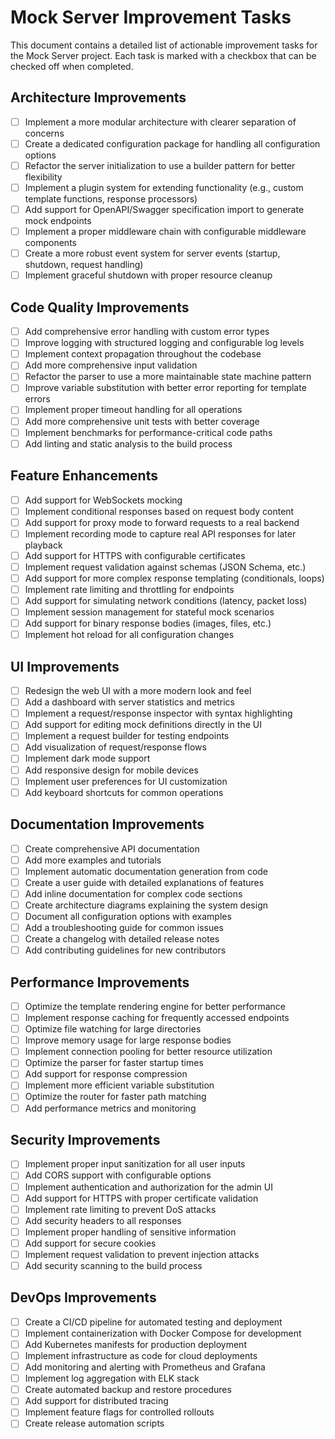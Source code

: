 # Mock Server Improvement Tasks

This document contains a detailed list of actionable improvement tasks for the Mock Server project. Each task is marked with a checkbox that can be checked off when completed.

## Architecture Improvements

- [ ] Implement a more modular architecture with clearer separation of concerns
- [ ] Create a dedicated configuration package for handling all configuration options
- [ ] Refactor the server initialization to use a builder pattern for better flexibility
- [ ] Implement a plugin system for extending functionality (e.g., custom template functions, response processors)
- [ ] Add support for OpenAPI/Swagger specification import to generate mock endpoints
- [ ] Implement a proper middleware chain with configurable middleware components
- [ ] Create a more robust event system for server events (startup, shutdown, request handling)
- [ ] Implement graceful shutdown with proper resource cleanup

## Code Quality Improvements

- [ ] Add comprehensive error handling with custom error types
- [ ] Improve logging with structured logging and configurable log levels
- [ ] Implement context propagation throughout the codebase
- [ ] Add more comprehensive input validation
- [ ] Refactor the parser to use a more maintainable state machine pattern
- [ ] Improve variable substitution with better error reporting for template errors
- [ ] Implement proper timeout handling for all operations
- [ ] Add more comprehensive unit tests with better coverage
- [ ] Implement benchmarks for performance-critical code paths
- [ ] Add linting and static analysis to the build process

## Feature Enhancements

- [ ] Add support for WebSockets mocking
- [ ] Implement conditional responses based on request body content
- [ ] Add support for proxy mode to forward requests to a real backend
- [ ] Implement recording mode to capture real API responses for later playback
- [ ] Add support for HTTPS with configurable certificates
- [ ] Implement request validation against schemas (JSON Schema, etc.)
- [ ] Add support for more complex response templating (conditionals, loops)
- [ ] Implement rate limiting and throttling for endpoints
- [ ] Add support for simulating network conditions (latency, packet loss)
- [ ] Implement session management for stateful mock scenarios
- [ ] Add support for binary response bodies (images, files, etc.)
- [ ] Implement hot reload for all configuration changes

## UI Improvements

- [ ] Redesign the web UI with a more modern look and feel
- [ ] Add a dashboard with server statistics and metrics
- [ ] Implement a request/response inspector with syntax highlighting
- [ ] Add support for editing mock definitions directly in the UI
- [ ] Implement a request builder for testing endpoints
- [ ] Add visualization of request/response flows
- [ ] Implement dark mode support
- [ ] Add responsive design for mobile devices
- [ ] Implement user preferences for UI customization
- [ ] Add keyboard shortcuts for common operations

## Documentation Improvements

- [ ] Create comprehensive API documentation
- [ ] Add more examples and tutorials
- [ ] Implement automatic documentation generation from code
- [ ] Create a user guide with detailed explanations of features
- [ ] Add inline documentation for complex code sections
- [ ] Create architecture diagrams explaining the system design
- [ ] Document all configuration options with examples
- [ ] Add a troubleshooting guide for common issues
- [ ] Create a changelog with detailed release notes
- [ ] Add contributing guidelines for new contributors

## Performance Improvements

- [ ] Optimize the template rendering engine for better performance
- [ ] Implement response caching for frequently accessed endpoints
- [ ] Optimize file watching for large directories
- [ ] Improve memory usage for large response bodies
- [ ] Implement connection pooling for better resource utilization
- [ ] Optimize the parser for faster startup times
- [ ] Add support for response compression
- [ ] Implement more efficient variable substitution
- [ ] Optimize the router for faster path matching
- [ ] Add performance metrics and monitoring

## Security Improvements

- [ ] Implement proper input sanitization for all user inputs
- [ ] Add CORS support with configurable options
- [ ] Implement authentication and authorization for the admin UI
- [ ] Add support for HTTPS with proper certificate validation
- [ ] Implement rate limiting to prevent DoS attacks
- [ ] Add security headers to all responses
- [ ] Implement proper handling of sensitive information
- [ ] Add support for secure cookies
- [ ] Implement request validation to prevent injection attacks
- [ ] Add security scanning to the build process

## DevOps Improvements

- [ ] Create a CI/CD pipeline for automated testing and deployment
- [ ] Implement containerization with Docker Compose for development
- [ ] Add Kubernetes manifests for production deployment
- [ ] Implement infrastructure as code for cloud deployments
- [ ] Add monitoring and alerting with Prometheus and Grafana
- [ ] Implement log aggregation with ELK stack
- [ ] Create automated backup and restore procedures
- [ ] Add support for distributed tracing
- [ ] Implement feature flags for controlled rollouts
- [ ] Create release automation scripts